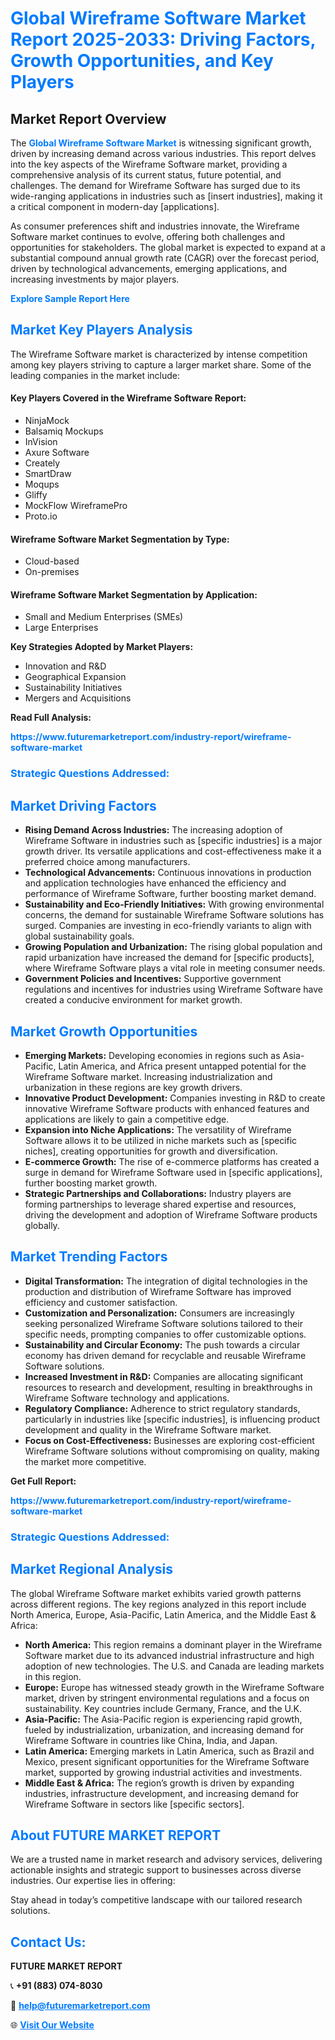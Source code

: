 <h1 style="color: #007BFF;">Global Wireframe Software Market Report 2025-2033: Driving Factors, Growth Opportunities, and Key Players</h1>

<section id="overview">
<h2>Market Report Overview</h2>
<p>The <a href="https://www.futuremarketreport.com/industry-report/wireframe-software-market" style="color: #007BFF; text-decoration: none;"><strong>Global Wireframe Software Market</strong></a> is witnessing significant growth, driven by increasing demand across various industries. This report delves into the key aspects of the Wireframe Software market, providing a comprehensive analysis of its current status, future potential, and challenges. The demand for Wireframe Software has surged due to its wide-ranging applications in industries such as [insert industries], making it a critical component in modern-day [applications].</p>
<p>As consumer preferences shift and industries innovate, the Wireframe Software market continues to evolve, offering both challenges and opportunities for stakeholders. The global market is expected to expand at a substantial compound annual growth rate (CAGR) over the forecast period, driven by technological advancements, emerging applications, and increasing investments by major players.</p>
</section>

<section id="overview">
<p><a href="https://www.futuremarketreport.com/request-sample/reportId=106418" style="color: #007BFF; text-decoration: none;"><strong>Explore Sample Report Here</strong></a></p>
</section>

<section id="key-players">
<h2 style="color: #007BFF;">Market Key Players Analysis</h2>
<p>The Wireframe Software market is characterized by intense competition among key players striving to capture a larger market share. Some of the leading companies in the market include:</p>
<h4>Key Players Covered in the Wireframe Software Report:</h4>
<ul><li>NinjaMock</li><li>Balsamiq Mockups</li><li>InVision</li><li>Axure Software</li><li>Creately</li><li>SmartDraw</li><li>Moqups</li><li>Gliffy</li><li>MockFlow WireframePro</li><li>Proto.io</li></ul>
<h4>Wireframe Software Market Segmentation by Type:</h4>
<ul><li>Cloud-based</li><li>On-premises</li></ul>

<h4>Wireframe Software Market Segmentation by Application:</h4>
<ul><li>Small and Medium Enterprises (SMEs)</li><li>Large Enterprises</li></ul>
<p><strong>Key Strategies Adopted by Market Players:</strong></p>
<ul>
<li>Innovation and R&D</li>
<li>Geographical Expansion</li>
<li>Sustainability Initiatives</li>
<li>Mergers and Acquisitions</li>
</ul>
</section>

<section>
<p><strong>Read Full Analysis: </strong></p><a href="https://www.futuremarketreport.com/industry-report/wireframe-software-market" style="color: #007BFF; text-decoration: none;"><strong>https://www.futuremarketreport.com/industry-report/wireframe-software-market</strong></a>
<h3 style="color: #007BFF;">Strategic Questions Addressed:</h3>
</section>

<section id="driving-factors">
<h2 style="color: #007BFF;">Market Driving Factors</h2>
<ul>
<li><strong>Rising Demand Across Industries:</strong> The increasing adoption of Wireframe Software in industries such as [specific industries] is a major growth driver. Its versatile applications and cost-effectiveness make it a preferred choice among manufacturers.</li>
<li><strong>Technological Advancements:</strong> Continuous innovations in production and application technologies have enhanced the efficiency and performance of Wireframe Software, further boosting market demand.</li>
<li><strong>Sustainability and Eco-Friendly Initiatives:</strong> With growing environmental concerns, the demand for sustainable Wireframe Software solutions has surged. Companies are investing in eco-friendly variants to align with global sustainability goals.</li>
<li><strong>Growing Population and Urbanization:</strong> The rising global population and rapid urbanization have increased the demand for [specific products], where Wireframe Software plays a vital role in meeting consumer needs.</li>
<li><strong>Government Policies and Incentives:</strong> Supportive government regulations and incentives for industries using Wireframe Software have created a conducive environment for market growth.</li>
</ul>
</section>

<section id="growth-opportunities">
<h2 style="color: #007BFF;">Market Growth Opportunities</h2>
<ul>
<li><strong>Emerging Markets:</strong> Developing economies in regions such as Asia-Pacific, Latin America, and Africa present untapped potential for the Wireframe Software market. Increasing industrialization and urbanization in these regions are key growth drivers.</li>
<li><strong>Innovative Product Development:</strong> Companies investing in R&D to create innovative Wireframe Software products with enhanced features and applications are likely to gain a competitive edge.</li>
<li><strong>Expansion into Niche Applications:</strong> The versatility of Wireframe Software allows it to be utilized in niche markets such as [specific niches], creating opportunities for growth and diversification.</li>
<li><strong>E-commerce Growth:</strong> The rise of e-commerce platforms has created a surge in demand for Wireframe Software used in [specific applications], further boosting market growth.</li>
<li><strong>Strategic Partnerships and Collaborations:</strong> Industry players are forming partnerships to leverage shared expertise and resources, driving the development and adoption of Wireframe Software products globally.</li>
</ul>
</section>

<section id="trending-factors">
<h2 style="color: #007BFF;">Market Trending Factors</h2>
<ul>
<li><strong>Digital Transformation:</strong> The integration of digital technologies in the production and distribution of Wireframe Software has improved efficiency and customer satisfaction.</li>
<li><strong>Customization and Personalization:</strong> Consumers are increasingly seeking personalized Wireframe Software solutions tailored to their specific needs, prompting companies to offer customizable options.</li>
<li><strong>Sustainability and Circular Economy:</strong> The push towards a circular economy has driven demand for recyclable and reusable Wireframe Software solutions.</li>
<li><strong>Increased Investment in R&D:</strong> Companies are allocating significant resources to research and development, resulting in breakthroughs in Wireframe Software technology and applications.</li>
<li><strong>Regulatory Compliance:</strong> Adherence to strict regulatory standards, particularly in industries like [specific industries], is influencing product development and quality in the Wireframe Software market.</li>
<li><strong>Focus on Cost-Effectiveness:</strong> Businesses are exploring cost-efficient Wireframe Software solutions without compromising on quality, making the market more competitive.</li>
</ul>
</section>

<section>
<p><strong>Get Full Report: </strong></p><a href="https://www.futuremarketreport.com/industry-report/wireframe-software-market" style="color: #007BFF; text-decoration: none;"><strong>https://www.futuremarketreport.com/industry-report/wireframe-software-market</strong></a>
<h3 style="color: #007BFF;">Strategic Questions Addressed:</h3>
</section>


<section id="regional-analysis">
<h2 style="color: #007BFF;">Market Regional Analysis</h2>
<p>The global Wireframe Software market exhibits varied growth patterns across different regions. The key regions analyzed in this report include North America, Europe, Asia-Pacific, Latin America, and the Middle East & Africa:</p>
<ul>
<li><strong>North America:</strong> This region remains a dominant player in the Wireframe Software market due to its advanced industrial infrastructure and high adoption of new technologies. The U.S. and Canada are leading markets in this region.</li>
<li><strong>Europe:</strong> Europe has witnessed steady growth in the Wireframe Software market, driven by stringent environmental regulations and a focus on sustainability. Key countries include Germany, France, and the U.K.</li>
<li><strong>Asia-Pacific:</strong> The Asia-Pacific region is experiencing rapid growth, fueled by industrialization, urbanization, and increasing demand for Wireframe Software in countries like China, India, and Japan.</li>
<li><strong>Latin America:</strong> Emerging markets in Latin America, such as Brazil and Mexico, present significant opportunities for the Wireframe Software market, supported by growing industrial activities and investments.</li>
<li><strong>Middle East & Africa:</strong> The region’s growth is driven by expanding industries, infrastructure development, and increasing demand for Wireframe Software in sectors like [specific sectors].</li>
</ul>
</section>

<footer>
<h2 style="color: #007BFF;">About FUTURE MARKET REPORT</h2>
<p>We are a trusted name in market research and advisory services, delivering actionable insights and strategic support to businesses across diverse industries. Our expertise lies in offering:</p>

<p>Stay ahead in today’s competitive landscape with our tailored research solutions.</p>

<h2 style="color: #007BFF;">Contact Us:</h2>
<p><strong>FUTURE MARKET REPORT</strong></p>
<p>📞 <strong>+91 (883) 074-8030</strong></p>
<p>📧 <strong><a href="mailto:help@futuremarketreport.com" style="color: #007BFF;">help@futuremarketreport.com</a></strong></p>
<p>🌐 <strong><a href="https://www.futuremarketreport.com/" style="color: #007BFF;">Visit Our Website</a></strong></p>
</footer>